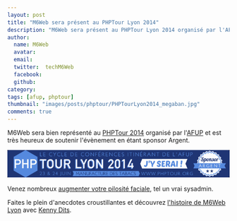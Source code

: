 ```yaml
---
layout: post
title: "M6Web sera présent au PHPTour Lyon 2014"
description: "M6Web sera présent au PHPTour Lyon 2014 organisé par l'AFUP"
author:
  name: M6Web
  avatar:
  email:
  twitter:  techM6Web
  facebook:
  github:
category:
tags: [afup, phptour]
thumbnail: "images/posts/phptour/PHPTourLyon2014_megaban.jpg"
comments: true
---
```



M6Web sera bien représenté au [PHPTour 2014](https://www.phptour.org) organisé par l'[AFUP](https://www.afup.org) et est très heureux de soutenir l'évènement en étant sponsor Argent.

![M6Web sponsor argent du PHPTour](/images/posts/phptour/PHPTourLyon2014_banner.png)

Venez nombreux [augmenter votre pilosité faciale](https://www.afup.org/pages/phptourlyon2014/sessions.php#1036), tel un vrai sysadmin.

Faites le plein d'anecdotes croustillantes et découvrez [l'histoire de M6Web Lyon](https://www.afup.org/pages/phptourlyon2014/sessions.php#1030) avec [Kenny Dits](https://twitter.com/kenny_dee).
